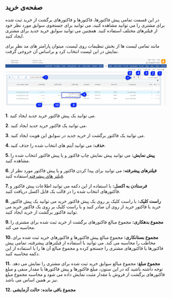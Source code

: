 ﻿##  صفحه‌ی خرید 




در این قسمت تمامی پیش فاکتورها، فاکتورها و فاکتورهای برگشت از خرید ثبت شده برای مشتری را می توانید مشاهده کنید، می توانید برای جستجوی سوابق مورد نظر خود از فیلترهای مختلف استفاده کنید. همچنین می توانید سوابق خرید جدید برای مشتری ایجاد کنید.

مانند تمامی لیست ها از بخش تنظیمات روی لیست، میتوان پارامتر های مد نظر برای نمایش در این لیست انتخاب کرد و براساس آن خروجی گرفت.

![](Purchase.jpg)

**1**. می توانید یک پیش فاکتور خرید جدید ایجاد کنید.

**2**. می توانید یک فاکتور خرید جدید ایجاد کنید.

**3**. می توانید یک فاکتور برگشت از خرید جدید در سوابق این هویت ایجاد کنید.

**4. حذف:** می توانید آیتم های انتخاب شده را حذف کنید.

**5. پیش نمایش:** می توانید پیش نمایش چاپ فاکتور و یا پیش فاکتور انتخاب شده را مشاهده کنید.

**6. فیلترهای پیشرفته:** می توانید برای پیدا کردن فاکتور و یا پیش فاکتور مورد نظر از[ فیلتر های پیشرفته ](https://github.com/1stco/PayamGostarDocs/blob/master/help%202.5.4/Customer-relationship-management/Advanced-filter/Advanced-filter.md)استفاده کنید.


**7. فرستادن به اکسل:** با استفاده از این دکمه می توانید اطلاعات پیش فاکتور و فاکتورهای انتخاب شده را در قالب یک فایل اکسل دریافت کنید.

**8. راست کلیک:** با راست کلیک بر روی یک پیش فاکتور خرید می توانید یک پیش فاکتور خرید یا فاکتور خرید از روی آن صادر کنید و با راست کلیک بر روی یک فاکتور خرید می توانید فاکتور برگشت از خرید ایجاد کنید.

**9. مجموع بدهکاری:** مجموع مبالغ فاکتورهای برگشت از خرید ثبت شده برای مشتری را محاسبه می کند.

**10. مجموع بستانکاری:**  مجموع مبالغ پیش فاکتورها و فاکتورهای خرید ثبت شده برای مخاطب را محاسبه می کند. می توانید با استفاده از فیلترهای پیشرفته، تمامی پیش فاکتورها یا فاکتورهای مشتری را جستجو کرده و مجموع مبالغ آن ها را با استفاده از این دکمه محاسبه کنید.

**11. مجموع مبلغ:** مجموع مبالغ سوابق خرید ثبت شده برای مشتری را نمایش می دهد. توجه داشته باشید که در این ستون، مبلغ فاکتورها و پیش فاکتورها با مقدار منفی و مبلغ فاکتورهای برگشت از فروش با مقدار مثبت نمایش داده می شود و محاسبه مجموع مبلغ نیز بر همین اساس می باشد.

**12. مجموع باقی مانده:** **حالت آزمایشی**

